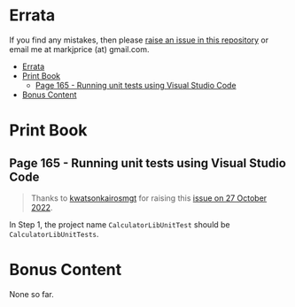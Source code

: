 # Errata

If you find any mistakes, then please [raise an issue in this repository](https://github.com/markjprice/cs11dotnet7/issues) or email me at markjprice (at) gmail.com.

- [Errata](#errata)
- [Print Book](#print-book)
  - [Page 165 - Running unit tests using Visual Studio Code](#page-165---running-unit-tests-using-visual-studio-code)
- [Bonus Content](#bonus-content)

# Print Book

## Page 165 - Running unit tests using Visual Studio Code

> Thanks to [kwatsonkairosmgt](https://github.com/kwatsonkairosmgt) for raising this [issue on 27 October 2022](https://github.com/markjprice/cs10dotnet6/issues/106).

In Step 1, the project name `CalculatorLibUnitTest` should be `CalculatorLibUnitTests`.

# Bonus Content 

None so far.